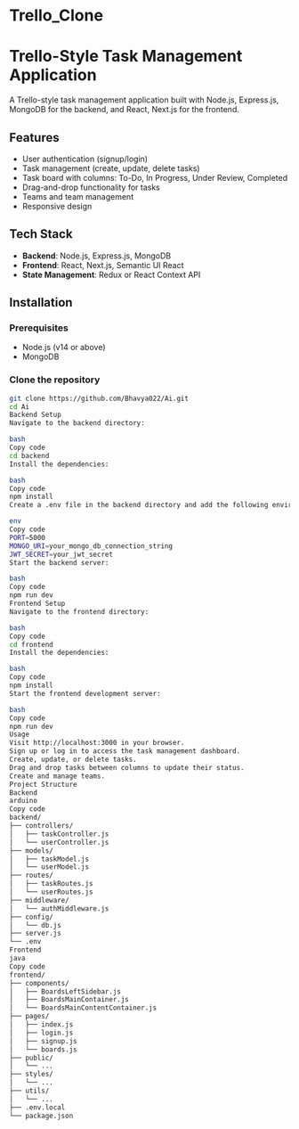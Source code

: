 # Trello_Clone
# Trello-Style Task Management Application

A Trello-style task management application built with Node.js, Express.js, MongoDB for the backend, and React, Next.js for the frontend.

## Features

- User authentication (signup/login)
- Task management (create, update, delete tasks)
- Task board with columns: To-Do, In Progress, Under Review, Completed
- Drag-and-drop functionality for tasks
- Teams and team management
- Responsive design

## Tech Stack

- **Backend**: Node.js, Express.js, MongoDB
- **Frontend**: React, Next.js, Semantic UI React
- **State Management**: Redux or React Context API

## Installation

### Prerequisites

- Node.js (v14 or above)
- MongoDB

### Clone the repository

```bash
git clone https://github.com/Bhavya022/Ai.git
cd Ai
Backend Setup
Navigate to the backend directory:

bash
Copy code
cd backend
Install the dependencies:

bash
Copy code
npm install
Create a .env file in the backend directory and add the following environment variables:

env
Copy code
PORT=5000
MONGO_URI=your_mongo_db_connection_string
JWT_SECRET=your_jwt_secret
Start the backend server:

bash
Copy code
npm run dev
Frontend Setup
Navigate to the frontend directory:

bash
Copy code
cd frontend
Install the dependencies:

bash
Copy code
npm install
Start the frontend development server:

bash
Copy code
npm run dev
Usage
Visit http://localhost:3000 in your browser.
Sign up or log in to access the task management dashboard.
Create, update, or delete tasks.
Drag and drop tasks between columns to update their status.
Create and manage teams.
Project Structure
Backend
arduino
Copy code
backend/
├── controllers/
│   ├── taskController.js
│   └── userController.js
├── models/
│   ├── taskModel.js
│   └── userModel.js
├── routes/
│   ├── taskRoutes.js
│   └── userRoutes.js
├── middleware/
│   └── authMiddleware.js
├── config/
│   └── db.js
├── server.js
└── .env
Frontend
java
Copy code
frontend/
├── components/
│   ├── BoardsLeftSidebar.js
│   ├── BoardsMainContainer.js
│   └── BoardsMainContentContainer.js
├── pages/
│   ├── index.js
│   ├── login.js
│   ├── signup.js
│   └── boards.js
├── public/
│   └── ...
├── styles/
│   └── ...
├── utils/
│   └── ...
├── .env.local
└── package.json
